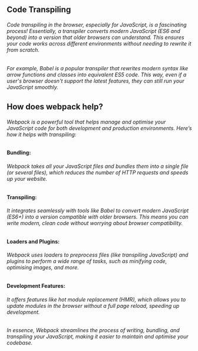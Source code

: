 ## Code Transpiling

###### Code transpiling in the browser, especially for JavaScript, is a fascinating process! Essentially, a transpiler converts modern JavaScript (ES6 and beyond) into a version that older browsers can understand. This ensures your code works across different environments without needing to rewrite it from scratch.

###### For example, Babel is a popular transpiler that rewrites modern syntax like arrow functions and classes into equivalent ES5 code. This way, even if a user's browser doesn't support the latest features, they can still run your JavaScript smoothly.

## How does webpack help?

###### Webpack is a powerful tool that helps manage and optimise your JavaScript code for both development and production environments. Here’s how it helps with transpiling:

#### Bundling: 
###### Webpack takes all your JavaScript files and bundles them into a single file (or several files), which reduces the number of HTTP requests and speeds up your website.

#### Transpiling: 
###### It integrates seamlessly with tools like Babel to convert modern JavaScript (ES6+) into a version compatible with older browsers. This means you can write modern, clean code without worrying about browser compatibility.

#### Loaders and Plugins: 
###### Webpack uses loaders to preprocess files (like transpiling JavaScript) and plugins to perform a wide range of tasks, such as minifying code, optimising images, and more.

#### Development Features: 
###### It offers features like hot module replacement (HMR), which allows you to update modules in the browser without a full page reload, speeding up development.

###### In essence, Webpack streamlines the process of writing, bundling, and transpiling your JavaScript, making it easier to maintain and optimise your codebase.